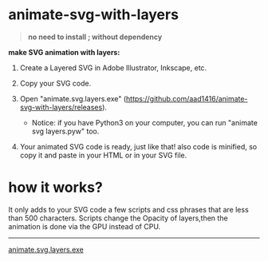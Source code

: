 <meta name='keywords' content='svg, SVG, animation, animated, svg layers, layer, animation inkscape, svg animation, animated svg, animation Illustrator, animated layers, animation layer'>

# animate-svg-with-layers
> **no need to install ; without dependency**

**make SVG animation with layers:**

1. Create a Layered SVG in Adobe Illustrator, Inkscape, etc.

2. Copy your SVG code.

3. Open "animate.svg.layers.exe" (https://github.com/aad1416/animate-svg-with-layers/releases). 
      * Notice: if you have Python3 on your computer, you can run "animate svg layers.pyw" too.

4. Your animated SVG code is ready, just like that! also code is minified, so copy it and paste in your HTML or in your SVG file.

# how it works?

It only adds to your SVG code a few scripts and css phrases that are less than 500 characters.
Scripts change the Opacity of layers,then the animation is done via the GPU instead of CPU.

---
<a href="https://github.com/aad1416/animate-svg-with-layers/releases">animate.svg.layers.exe</a>
